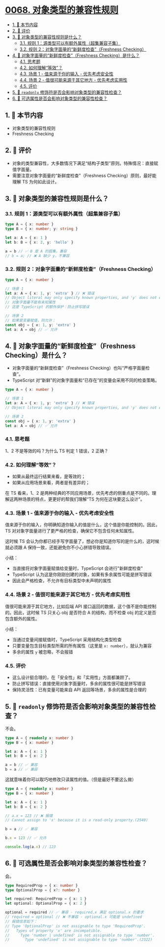# [0068. 对象类型的兼容性规则](https://github.com/tnotesjs/TNotes.typescript/tree/main/notes/0068.%20%E5%AF%B9%E8%B1%A1%E7%B1%BB%E5%9E%8B%E7%9A%84%E5%85%BC%E5%AE%B9%E6%80%A7%E8%A7%84%E5%88%99)

<!-- region:toc -->

- [1. 🎯 本节内容](#1--本节内容)
- [2. 🫧 评价](#2--评价)
- [3. 🤔 对象类型的兼容性规则是什么？](#3--对象类型的兼容性规则是什么)
  - [3.1. 规则 1：源类型可以有额外属性（超集兼容子集）](#31-规则-1源类型可以有额外属性超集兼容子集)
  - [3.2. 规则 2：对象字面量的“新鲜度检查”（Freshness Checking）](#32-规则-2对象字面量的新鲜度检查freshness-checking)
- [4. 🤔 对象字面量的“新鲜度检查”（Freshness Checking）是什么？](#4--对象字面量的新鲜度检查freshness-checking是什么)
  - [4.1. 思考题](#41-思考题)
  - [4.2. 如何理解“等效”？](#42-如何理解等效)
  - [4.3. 场景 1 - 值来源于你的输入 - 优先考虑安全性](#43-场景-1---值来源于你的输入---优先考虑安全性)
  - [4.4. 场景 2 - 值很可能来源于其它地方 - 优先考虑实用性](#44-场景-2---值很可能来源于其它地方---优先考虑实用性)
  - [4.5. 评价](#45-评价)
- [5. 🤔 `readonly` 修饰符是否会影响对象类型的兼容性检查？](#5--readonly-修饰符是否会影响对象类型的兼容性检查)
- [6. 🤔 可选属性是否会影响对象类型的兼容性检查？](#6--可选属性是否会影响对象类型的兼容性检查)

<!-- endregion:toc -->

## 1. 🎯 本节内容

- 对象类型的兼容性规则
- Freshness Checking

## 2. 🫧 评价

- 对象的类型兼容性，大多数情况下满足“结构子类型”原则。特殊情况：直接赋值字面量。
- 需要注意对象字面量的“新鲜度检查”（Freshness Checking）原则，最好能理解 TS 为何如此设计。

## 3. 🤔 对象类型的兼容性规则是什么？

### 3.1. 规则 1：源类型可以有额外属性（超集兼容子集）

```ts
type A = { x: number }
type B = { x: number; y: string }

let a: A = { x: 1 }
let b: B = { x: 2, y: 'hello' }

a = b // ✅ B 是 A 的超集，兼容
// b = a; // ❌ A 缺少 y，不兼容
```

### 3.2. 规则 2：对象字面量的“新鲜度检查”（Freshness Checking）

```ts
type A = { x: number }

// 场景 1
let a: A = { x: 1, y: 'extra' } // ❌ 错误
// Object literal may only specify known properties, and 'y' does not exist in type 'A'.(2353)
// 对象字面量不能有未知属性
// 这是 TypeScript 的额外保护：防止拼写错误

// 场景 2
// 如果是变量赋值，则允许：
const obj = { x: 1, y: 'extra' }
let a: A = obj // ✅ 允许
```

## 4. 🤔 对象字面量的“新鲜度检查”（Freshness Checking）是什么？

- 对象字面量的“新鲜度检查”（Freshness Checking）也叫“严格字面量检查”。
- TypeScript 对“新鲜”的对象字面量和“已存在”的变量会采用不同的检查策略。

```ts
type A = { x: number }

// 场景 1
let a: A = { x: 1, y: 'extra' } // ❌ 错误
// Object literal may only specify known properties, and 'y' does not exist in type 'A'.(2353)

// 场景 2
const obj = { x: 1, y: 'extra' }
let a: A = obj // ✅ 允许
```

### 4.1. 思考题

1、2 不是等效的吗？为什么 TS 判定 1 错误，2 正确？

### 4.2. 如何理解“等效”？

- 如果从最终运行结果来看，是等效的；
- 如果从应用场景来看，两者是有差异的；

在 TS 看来，1、2 是两种经典的不同应用场景，优先考虑的侧重点是不同的。理解这两种场景的特点，更更好的帮我们理解“TS 为何在这块要这么设计”。

### 4.3. 场景 1 - 值来源于你的输入 - 优先考虑安全性

值来源于你的输入，你明确知道你输入的值是什么，这个值是你能控制的。因此，TS 对对象字面量进行了更严格的检查，确保它不包含任何未知属性。

这时候 TS 会认为你都已经手写字面量了，想必你是知道你写的是什么的，这时候就必须跟 A 保持一致，还能避免你不小心拼错导致错误。

小结：

- 当直接将对象字面量赋值给变量时，TypeScript 会进行"新鲜度检查"
- TypeScript 认为这是你刚刚创建的对象，如果有多余属性可能是拼写错误
- 因此会严格检查，不允许有目标类型中未声明的属性

### 4.4. 场景 2 - 值很可能来源于其它地方 - 优先考虑实用性

值很可能来源于其它地方，比如后端 API 接口返回的数据，这个值不是你能控制的。因此，这时候 TS 只关心 obj 是否符合 A 的结构，而不检查 obj 的定义是否包含额外的属性。

小结：

- 当通过变量间接赋值时，TypeScript 采用结构化类型检查
- 只要变量包含目标类型所需的所有属性（这里是 `x: number`），就认为兼容
- 多余的属性 `y` 被忽略，不会报错

### 4.5. 评价

- 这么设计挺合理的，在「安全性」和「实用性」方面都兼顾了。
- 防止拼写错误：直接使用对象字面量时，多余的属性很可能是拼写错误
- 保持灵活性：已有变量可能来自 API 返回等场景，多余的属性是合理的

## 5. 🤔 `readonly` 修饰符是否会影响对象类型的兼容性检查？

不会。

```ts
type A = { readonly x: number }
type B = { x: number }

let a: A = { x: 1 }
let b: B = { x: 2 }

a = b // ✅ 兼容
b = a // ✅ 兼容
```

这就意味着你可以取巧地修改只读属性的值。（但是最好不要这么做）

```ts
type A = { readonly x: number }
type B = { x: number }

let a: A = { x: 1 }
let b: B = { x: 2 }

// a.x = 123 // ❌ 报错
// Cannot assign to 'x' because it is a read-only property.(2540)

b = a // ✅ 兼容

b.x = 123 // ✅ 允许

console.log(a.x) // 123
```

## 6. 🤔 可选属性是否会影响对象类型的兼容性检查？

会。

```ts
type RequiredProp = { x: number }
type OptionalProp = { x?: number }

let required: RequiredProp = { x: 1 }
let optional: OptionalProp = { x: 2 }

optional = required // ✅ 兼容 - required.x 满足 optional.x 的要求
// required = optional // ❌ 不兼容 - optional.x 可能是 undefined
// 报错信息如下：
// Type 'OptionalProp' is not assignable to type 'RequiredProp'.
//   Types of property 'x' are incompatible.
//     Type 'number | undefined' is not assignable to type 'number'.
//       Type 'undefined' is not assignable to type 'number'.(2322)
```
